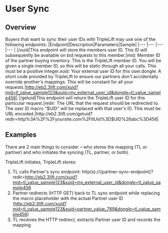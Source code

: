 # User Sync

## Overview
Buyers that want to sync their user IDs with TripleLift may use one of the following endpoints:
|Endpoint|Description|Parameters|Sample|
|--- |--- |--- |--- |
|/xuid|This endpoint will store the members user ID. This ID will subsequently be available on bid requests to this member.|mid: Member ID of the partner buying inventory. This is the TripleLift member ID. You will be given a single member ID, so this will be static through all your calls. This must be a positive integer.xuid: Your external user ID for this user.dongle: A short code provided by TripleLift to ensure our partners don't accidentally override another's mappings. This will be constant for all your requests.|http://eb2.3lift.com/xuid?mid=tl_value_sample123&xuid=my_external_user_id&dongle=tl_value_sample456|
|/getuid|This endpoint will return the TripleLift user ID for this particular request.|redir: The URL that the request should be redirected to. The user ID macro "$UID" will be replaced with that user's ID. This must be URL encoded.|http://eb2.3lift.com/getuid?redir=http%3A%2F%2Fyoursite.com%2FtlUid%3D$UID%26abc%3D456|

## Examples
There are 2 main things to consider – who stores the mapping (TL or partner) and who initiates the syncing (TL, partner, or both).

TripleLift initiates, TripleLift stores:
1. TL calls Partner's sync endpoint: http(s)://{partner-sync-endpoint}?redir=http://eb2.3lift.com/xuid?mid=tl_value_sample123&xuid=my_external_user_id&dongle=tl_value_sample456
2. Partner redirects (HTTP GET) back to TL sync endpoint while replacing the macro placeholder with the actual Partner user ID (http://eb2.3lift.com/xuid?mid=tl_value_sample123&xuid=partner_value_789&dongle=tl_value_sample456)
3. TL receives the HTTP redirect, extracts Partner user ID and records the mapping